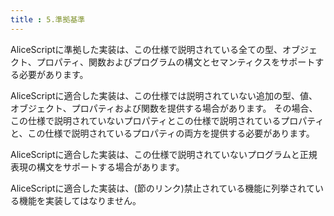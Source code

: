 ```yaml
---
title : 5.準拠基準
---
```


AliceScriptに準拠した実装は、この仕様で説明されている全ての型、オブジェクト、プロパティ、関数およびプログラムの構文とセマンティクスをサポートする必要があります。

AliceScriptに適合した実装は、この仕様では説明されていない追加の型、値、オブジェクト、プロパティおよび関数を提供する場合があります。
その場合、この仕様で説明されていないプロパティとこの仕様で説明されているプロパティと、この仕様で説明されているプロパティの両方を提供する必要があります。

AliceScriptに適合した実装は、この仕様で説明されていないプログラムと正規表現の構文をサポートする場合があります。

AliceScriptに適合した実装は、(節のリンク)禁止されている機能に列挙されている機能を実装してはなりません。
